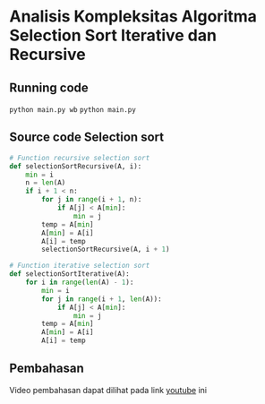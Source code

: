 # Analisis Kompleksitas Algoritma Selection Sort Iterative dan Recursive

## Running code

`python main.py wb` `python main.py`

## Source code Selection sort

```python
# Function recursive selection sort
def selectionSortRecursive(A, i):
    min = i
    n = len(A)
    if i + 1 < n:
        for j in range(i + 1, n):
            if A[j] < A[min]:
                min = j
        temp = A[min]
        A[min] = A[i]
        A[i] = temp
        selectionSortRecursive(A, i + 1)

# Function iterative selection sort
def selectionSortIterative(A):
    for i in range(len(A) - 1):
        min = i
        for j in range(i + 1, len(A)):
            if A[j] < A[min]:
                min = j
        temp = A[min]
        A[min] = A[i]
        A[i] = temp
```

## Pembahasan

Video pembahasan dapat dilihat pada link [youtube](https://youtu.be/Uo5NKfFQs8A) ini
